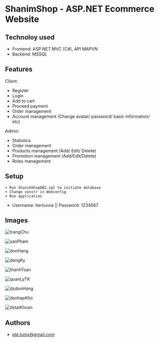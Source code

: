 # ShanimShop - ASP.NET Ecommerce Website

## Technoloy used
* Frontend: ASP.NET MVC (C#), API MAPVN
* Backend: MSSQL

## Features
Client:
* Register
* Login
* Add to cart
* Proceed payment
* Order management
* Account management (Change avatar/ password/ basic information/ etc)

Admin:
* Statistics
* Order management 
* Products management (Add/ Edit/ Delete)
* Promotion management (Add/Edit/Delete)
* Roles management

## Setup
```
+ Run ShanimShopDB2.sql to initiate database
+ Change constr in Webconfig
+ Run application
```
* Username: herluxxia || Password: 1234567

## Images 

![trangChu](/anh/trangChu.jpg)

![sanPham](/anh/sanPham.jpg)

![donHang](/anh/donHang.jpg)

![dangKy](/anh/dangKy.jpg)

![thanhToan](/anh/thanhToan.jpg)

![quanLyTK](/anh/quanLyTK.jpg)

![dsdonHang](/anh/dsdonHang.jpg)

![dsnhapKho](/anh/dsnhapKho.jpg)

![dstaiKhoan](/anh/dstaiKhoan.jpg)

## Authors
* [ple.tumy@gmail.com](ple.tumy@gmail.com)

